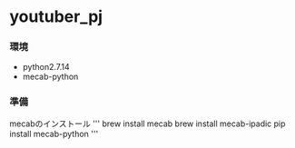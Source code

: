 # youtuber_pj
### 環境
* python2.7.14
* mecab-python

### 準備
mecabのインストール
'''
brew install mecab
brew install mecab-ipadic
pip install mecab-python
'''
